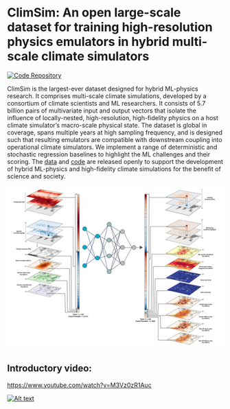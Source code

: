 # ClimSim: An open large-scale dataset for training high-resolution physics emulators in hybrid multi-scale climate simulators

[![Code Repository](https://img.shields.io/badge/-Code%20Repository-181717?logo=github&style=for-the-badge)](https://github.com/leap-stc/ClimSim/tree/main)

ClimSim is the largest-ever dataset designed for hybrid ML-physics research. It comprises multi-scale climate simulations, developed by a consortium of climate scientists and ML researchers. It consists of 5.7 billion pairs of multivariate input and output vectors that isolate the influence of locally-nested, high-resolution, high-fidelity physics on a host climate simulator’s macro-scale physical state.
The dataset is global in coverage, spans multiple years at high sampling frequency, and is designed such that resulting emulators are compatible with downstream coupling into operational climate simulators. 
We implement a range of deterministic and stochastic regression baselines to highlight the ML challenges and their scoring. The [data](https://huggingface.co/datasets/LEAP/ClimSim_high-res2) and [code](https://leap-stc.github.io/ClimSim) are released openly to support the development of hybrid ML-physics and high-fidelity climate simulations for the benefit of science and society.

![fig_1](./fig_1.png)

## Introductory video:

https://www.youtube.com/watch?v=M3Vz0zR1Auc

[![Alt text](https://img.youtube.com/vi/M3Vz0zR1Auc/0.jpg)](https://www.youtube.com/watch?v=M3Vz0zR1Auc)


